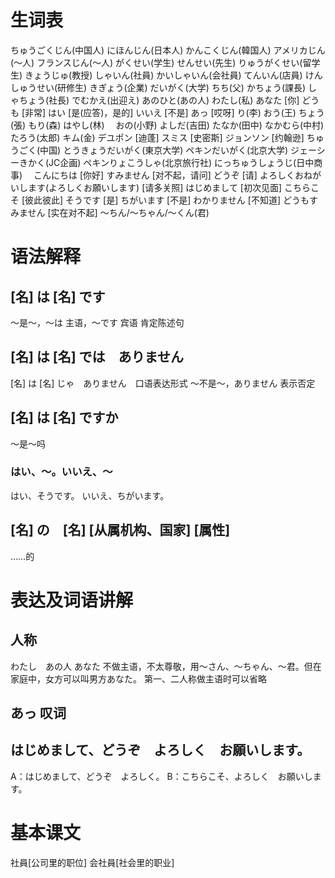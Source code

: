 # 生词表
ちゅうごくじん(中国人)
にほんじん(日本人)
かんこくじん(韓国人)
アメリカじん(〜人)
フランスじん(〜人)
がくせい(学生)
せんせい(先生) 
りゅうがくせい(留学生)
きょうじゅ(教授)
しゃいん(社員)
かいしゃいん(会社員)
てんいん(店員)
けんしゅうせい(研修生)
きぎょう(企業)
だいがく(大学)
ちち(父)
かちょう(課長)
しゃちょう(社長)
でむかえ(出迎え)
あのひと(あの人)
わたし(私)
あなた		[你]
どうも		[非常]
はい		[是(应答)，是的]
いいえ		[不是]
あっ		[哎呀]
り(李)
おう(王)
ちょう(張)
もり(森)
はやし(林)　
おの(小野)
よしだ(吉田)
たなか(田中)
なかむら(中村)
たろう(太郎)
キム(金)
デユポン	[迪蓬]
スミス		[史密斯]
ジョンソン	[约翰逊]
ちゅうごく(中国)
とうきょうだいがく(東京大学)
ペキンだいがく(北京大学)
ジェーシーきかく(JC企画)
ペキンりょこうしゃ(北京旅行社)
にっちゅうしょうじ(日中商事)　
こんにちは	[你好]
すみません	[对不起，请问]
どうぞ		[请]
よろしくおねがいします(よろしくお願いします)	[请多关照]
はじめまして	[初次见面]
こちらこそ	[彼此彼此]
そうです	[是]
ちがいます	[不是]
わかりません	[不知道]
どうもすみません	[实在对不起]
〜ちん/〜ちゃん/〜くん(君)

# 语法解释
## [名] は [名] です
～是～，～は 主语，～です 宾语
肯定陈述句
## [名] は [名] では　ありません
[名] は [名] じゃ　ありません　口语表达形式
～不是～，ありません 表示否定
## [名] は [名] ですか
～是～吗
### はい、〜。いいえ、〜
はい、そうです。
いいえ、ちがいます。
## [名] の　[名] [从属机构、国家] [属性]
……的

# 表达及词语讲解
## 人称
わたし　あの人
あなた 不做主语，不太尊敬，用～さん、〜ちゃん、〜君。但在家庭中，女方可以叫男方あなた。
第一、二人称做主语时可以省略
## あっ 叹词
## はじめまして、どうぞ　よろしく　お願いします。
A：はじめまして、どうぞ　よろしく。
B：こちらこそ、よろしく　お願いします。

# 基本课文
社員[公司里的职位]
会社員[社会里的职业]















































